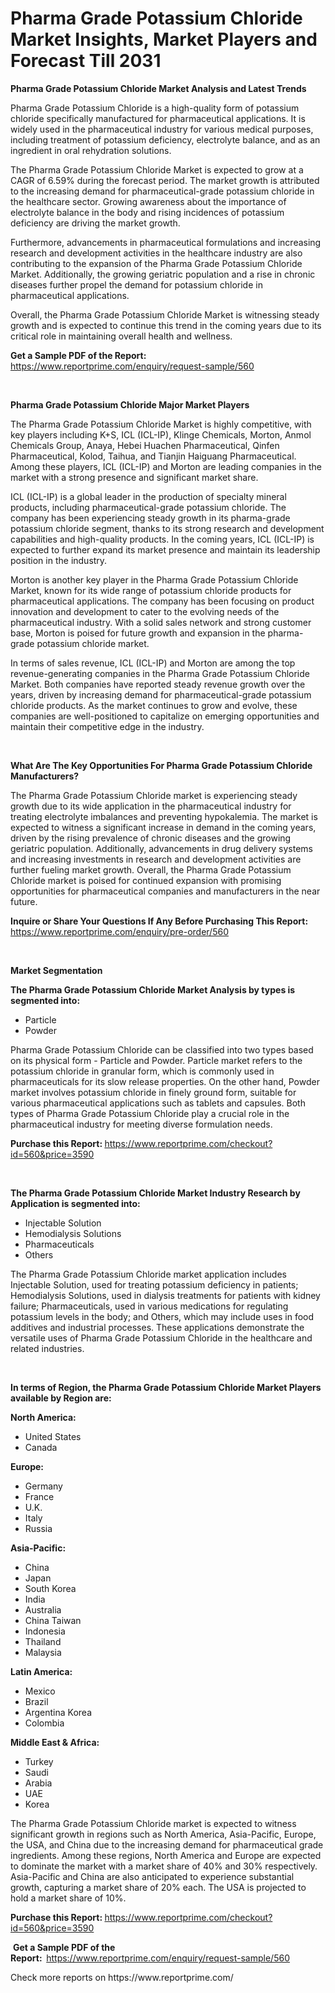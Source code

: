 <p><h1>Pharma Grade Potassium Chloride Market Insights, Market Players and Forecast Till 2031</h1></p><p><strong>Pharma Grade Potassium Chloride Market Analysis and Latest Trends</strong></p>
<p><p>Pharma Grade Potassium Chloride is a high-quality form of potassium chloride specifically manufactured for pharmaceutical applications. It is widely used in the pharmaceutical industry for various medical purposes, including treatment of potassium deficiency, electrolyte balance, and as an ingredient in oral rehydration solutions.</p><p>The Pharma Grade Potassium Chloride Market is expected to grow at a CAGR of 6.59% during the forecast period. The market growth is attributed to the increasing demand for pharmaceutical-grade potassium chloride in the healthcare sector. Growing awareness about the importance of electrolyte balance in the body and rising incidences of potassium deficiency are driving the market growth.</p><p>Furthermore, advancements in pharmaceutical formulations and increasing research and development activities in the healthcare industry are also contributing to the expansion of the Pharma Grade Potassium Chloride Market. Additionally, the growing geriatric population and a rise in chronic diseases further propel the demand for potassium chloride in pharmaceutical applications.</p><p>Overall, the Pharma Grade Potassium Chloride Market is witnessing steady growth and is expected to continue this trend in the coming years due to its critical role in maintaining overall health and wellness.</p></p>
<p><strong>Get a Sample PDF of the Report:&nbsp;</strong> <a href="https://www.reportprime.com/enquiry/request-sample/560">https://www.reportprime.com/enquiry/request-sample/560</a></p>
<p>&nbsp;</p>
<p><strong>Pharma Grade Potassium Chloride Major Market Players</strong></p>
<p><p>The Pharma Grade Potassium Chloride Market is highly competitive, with key players including K+S, ICL (ICL-IP), Klinge Chemicals, Morton, Anmol Chemicals Group, Anaya, Hebei Huachen Pharmaceutical, Qinfen Pharmaceutical, Kolod, Taihua, and Tianjin Haiguang Pharmaceutical. Among these players, ICL (ICL-IP) and Morton are leading companies in the market with a strong presence and significant market share.</p><p>ICL (ICL-IP) is a global leader in the production of specialty mineral products, including pharmaceutical-grade potassium chloride. The company has been experiencing steady growth in its pharma-grade potassium chloride segment, thanks to its strong research and development capabilities and high-quality products. In the coming years, ICL (ICL-IP) is expected to further expand its market presence and maintain its leadership position in the industry.</p><p>Morton is another key player in the Pharma Grade Potassium Chloride Market, known for its wide range of potassium chloride products for pharmaceutical applications. The company has been focusing on product innovation and development to cater to the evolving needs of the pharmaceutical industry. With a solid sales network and strong customer base, Morton is poised for future growth and expansion in the pharma-grade potassium chloride market.</p><p>In terms of sales revenue, ICL (ICL-IP) and Morton are among the top revenue-generating companies in the Pharma Grade Potassium Chloride Market. Both companies have reported steady revenue growth over the years, driven by increasing demand for pharmaceutical-grade potassium chloride products. As the market continues to grow and evolve, these companies are well-positioned to capitalize on emerging opportunities and maintain their competitive edge in the industry.</p></p>
<p>&nbsp;</p>
<p><strong>What Are The Key Opportunities For Pharma Grade Potassium Chloride Manufacturers?</strong></p>
<p><p>The Pharma Grade Potassium Chloride market is experiencing steady growth due to its wide application in the pharmaceutical industry for treating electrolyte imbalances and preventing hypokalemia. The market is expected to witness a significant increase in demand in the coming years, driven by the rising prevalence of chronic diseases and the growing geriatric population. Additionally, advancements in drug delivery systems and increasing investments in research and development activities are further fueling market growth. Overall, the Pharma Grade Potassium Chloride market is poised for continued expansion with promising opportunities for pharmaceutical companies and manufacturers in the near future.</p></p>
<p><strong>Inquire or Share Your Questions If Any Before Purchasing This Report:</strong> <a href="https://www.reportprime.com/enquiry/pre-order/560">https://www.reportprime.com/enquiry/pre-order/560</a></p>
<p>&nbsp;</p>
<p><strong>Market Segmentation</strong></p>
<p><strong>The Pharma Grade Potassium Chloride Market Analysis by types is segmented into:</strong></p>
<p><ul><li>Particle</li><li>Powder</li></ul></p>
<p><p>Pharma Grade Potassium Chloride can be classified into two types based on its physical form - Particle and Powder. Particle market refers to the potassium chloride in granular form, which is commonly used in pharmaceuticals for its slow release properties. On the other hand, Powder market involves potassium chloride in finely ground form, suitable for various pharmaceutical applications such as tablets and capsules. Both types of Pharma Grade Potassium Chloride play a crucial role in the pharmaceutical industry for meeting diverse formulation needs.</p></p>
<p><strong>Purchase this Report:&nbsp;</strong><a href="https://www.reportprime.com/checkout?id=560&price=3590">https://www.reportprime.com/checkout?id=560&price=3590</a></p>
<p>&nbsp;</p>
<p><strong>The Pharma Grade Potassium Chloride Market Industry Research by Application is segmented into:</strong></p>
<p><ul><li>Injectable Solution</li><li>Hemodialysis Solutions</li><li>Pharmaceuticals</li><li>Others</li></ul></p>
<p><p>The Pharma Grade Potassium Chloride market application includes Injectable Solution, used for treating potassium deficiency in patients; Hemodialysis Solutions, used in dialysis treatments for patients with kidney failure; Pharmaceuticals, used in various medications for regulating potassium levels in the body; and Others, which may include uses in food additives and industrial processes. These applications demonstrate the versatile uses of Pharma Grade Potassium Chloride in the healthcare and related industries.</p></p>
<p>&nbsp;</p>
<p><strong>In terms of Region, the Pharma Grade Potassium Chloride Market Players available by Region are:</strong></p>
<p>
    <p> <strong> North America: </strong>
        <ul>
            <li>United States</li>
            <li>Canada</li>
        </ul>
        </p> 
    <p> <strong> Europe: </strong>
        <ul>
            <li>Germany</li>
            <li>France</li>
            <li>U.K.</li>
            <li>Italy</li>
            <li>Russia</li>
        </ul>
        </p> 
    <p> <strong> Asia-Pacific: </strong>
        <ul>
            <li>China</li>
            <li>Japan</li>
            <li>South Korea</li>
            <li>India</li>
            <li>Australia</li>
            <li>China Taiwan</li>
            <li>Indonesia</li>
            <li>Thailand</li>
            <li>Malaysia</li>
        </ul>
        </p> 
    <p> <strong> Latin America: </strong>
        <ul>
            <li>Mexico</li>
            <li>Brazil</li>
            <li>Argentina Korea</li>
            <li>Colombia</li>
        </ul>
        </p> 
    <p> <strong> Middle East & Africa: </strong>
        <ul>
            <li>Turkey</li>
            <li>Saudi</li>
            <li>Arabia</li>
            <li>UAE</li>
            <li>Korea</li>
        </ul>
    </p>
    </p>
<p><p>The Pharma Grade Potassium Chloride market is expected to witness significant growth in regions such as North America, Asia-Pacific, Europe, the USA, and China due to the increasing demand for pharmaceutical grade ingredients. Among these regions, North America and Europe are expected to dominate the market with a market share of 40% and 30% respectively. Asia-Pacific and China are also anticipated to experience substantial growth, capturing a market share of 20% each. The USA is projected to hold a market share of 10%.</p></p>
<p><strong>Purchase this Report: </strong><a href="https://www.reportprime.com/checkout?id=560&price=3590">https://www.reportprime.com/checkout?id=560&price=3590</a></p>
<p>&nbsp;<strong>Get a Sample PDF of the Report:&nbsp;&nbsp;</strong><a href="https://www.reportprime.com/enquiry/request-sample/560">https://www.reportprime.com/enquiry/request-sample/560</a></p>
<p><strong></strong></p>
<p>Check more reports on https://www.reportprime.com/</p>